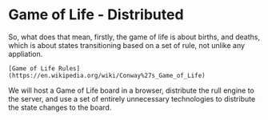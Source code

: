 # Game of Life - Distributed

So, what does that mean, firstly, the game of life is about births, and deaths, which is about states transitioning based on a set of rule, not unlike any appliation.

    [Game of Life Rules](https://en.wikipedia.org/wiki/Conway%27s_Game_of_Life)

We will host a Game of Life board in a browser, distribute the rull engine to the server, and use a set of entirely unnecessary technologies to distribute the state changes to the board.




